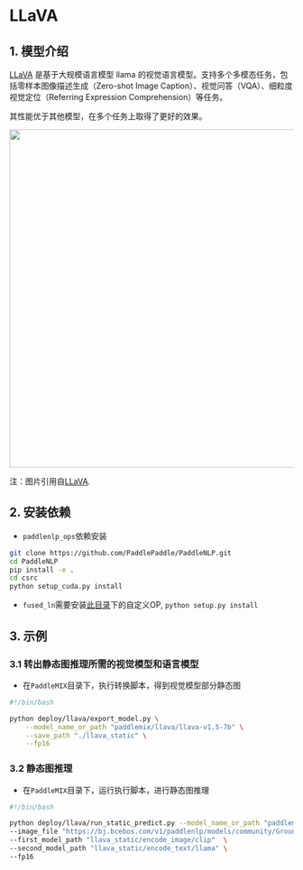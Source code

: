 # LLaVA

## 1. 模型介绍

[LLaVA](https://arxiv.org/pdf/2310.03744.pdf) 是基于大规模语言模型 llama 的视觉语言模型。支持多个多模态任务，包括零样本图像描述生成（Zero-shot Image Caption）、视觉问答（VQA）、细粒度视觉定位（Referring Expression Comprehension）等任务。

其性能优于其他模型，在多个任务上取得了更好的效果。

<p align="center">
  <img src="https://github.com/haotian-liu/LLaVA/blob/main/images/llava_v1_5_radar.jpg" align="middle" width = "600" />
</p>

注：图片引用自[LLaVA](https://github.com/haotian-liu/LLaVA).


## 2. 安装依赖

* `paddlenlp_ops`依赖安装

```bash
git clone https://github.com/PaddlePaddle/PaddleNLP.git
cd PaddleNLP
pip install -e .
cd csrc
python setup_cuda.py install
```

* `fused_ln`需要安装[此目录](https://github.com/PaddlePaddle/PaddleNLP/tree/develop/model_zoo/gpt-3/external_ops)下的自定义OP, `python setup.py install`

## 3. 示例

### 3.1 转出静态图推理所需的视觉模型和语言模型

* 在`PaddleMIX`目录下，执行转换脚本，得到视觉模型部分静态图

```bash
#!/bin/bash

python deploy/llava/export_model.py \
    --model_name_or_path "paddlemix/llava/llava-v1.5-7b" \
    --save_path "./llava_static" \
    --fp16
```


### 3.2 静态图推理

* 在`PaddleMIX`目录下，运行执行脚本，进行静态图推理

```bash
#!/bin/bash

python deploy/llava/run_static_predict.py --model_name_or_path "paddlemix/llava/llava-v1.5-7b" \
--image_file "https://bj.bcebos.com/v1/paddlenlp/models/community/GroundingDino/000000004505.jpg" \
--first_model_path "llava_static/encode_image/clip"  \
--second_model_path "llava_static/encode_text/llama" \
--fp16

```
